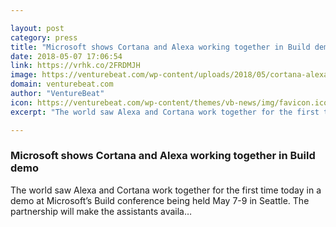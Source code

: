 ```yaml
---

layout: post
category: press
title: "Microsoft shows Cortana and Alexa working together in Build demo"
date: 2018-05-07 17:06:54
link: https://vrhk.co/2FRDMJH
image: https://venturebeat.com/wp-content/uploads/2018/05/cortana-alexa.png?fit=1566%2C825&strip=all
domain: venturebeat.com
author: "VentureBeat"
icon: https://venturebeat.com/wp-content/themes/vb-news/img/favicon.ico
excerpt: "The world saw Alexa and Cortana work together for the first time today in a demo at Microsoft’s Build conference being held May 7-9 in Seattle. The partnership will make the assistants availa…"

---
```


### Microsoft shows Cortana and Alexa working together in Build demo

The world saw Alexa and Cortana work together for the first time today in a demo at Microsoft’s Build conference being held May 7-9 in Seattle. The partnership will make the assistants availa…
